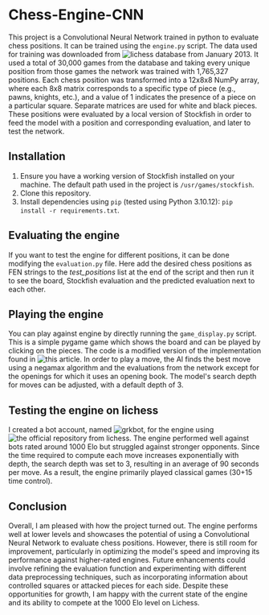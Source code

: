 # Chess-Engine-CNN

This project is a Convolutional Neural Network trained in python to evaluate chess positions. It can be trained using the `engine.py` script. The data used for training was downloaded from ![lichess database](https://database.lichess.org/) from January 2013. It used a total of 30,000 games from the database and taking every unique position from those games the network was trained with 1,765,327 positions. Each chess position was transformed into a 12x8x8 NumPy array, where each 8x8 matrix corresponds to a specific type of piece (e.g., pawns, knights, etc.), and a value of 1 indicates the presence of a piece on a particular square. Separate matrices are used for white and black pieces. These positions were evaluated by a local version of Stockfish in order to feed the model with a position and corresponding evaluation, and later to test the network.

## Installation

1. Ensure you have a working version of Stockfish installed on your machine. The default path used in the project is `/usr/games/stockfish`.
2. Clone this repository.
3. Install dependencies using `pip` (tested using Python 3.10.12): `pip install -r requirements.txt`.

## Evaluating the engine

If you want to test the engine for different positions, it can be done modifying the `evaluation.py` file. Here add the desired chess positions as FEN strings to the *test_positions* list at the end of the script and then run it to see the board, Stockfish evaluation and the predicted evaluation next to each other.

## Playing the engine

You can play against engine by directly running the `game_display.py` script. This is a simple pygame game which shows the board and can be played by clicking on the pieces. The code is a modified version of the implementation found in ![this article](https://medium.com/dev-genius/simple-interactive-chess-gui-in-python-c6d6569f7b6c). In order to play a move, the AI finds the best move using a negamax algorithm and the evaluations from the network except for the openings for which it uses an opening book. The model's search depth for moves can be adjusted, with a default depth of 3.

## Testing the engine on lichess

I created a bot account, named ![grkbot](https://lichess.org/@/grkbot), for the engine using ![the official repository from lichess](https://github.com/lichess-bot-devs/lichess-bot). The engine performed well against bots rated around 1000 Elo but struggled against stronger opponents. Since the time required to compute each move increases exponentially with depth, the search depth was set to 3, resulting in an average of 90 seconds per move. As a result, the engine primarily played classical games (30+15 time control).

## Conclusion

Overall, I am pleased with how the project turned out. The engine performs well at lower levels and showcases the potential of using a Convolutional Neural Network to evaluate chess positions. However, there is still room for improvement, particularly in optimizing the model's speed and improving its performance against higher-rated engines. Future enhancements could involve refining the evaluation function and experimenting with different data preprocessing techniques, such as incorporating information about controlled squares or attacked pieces for each side. Despite these opportunities for growth, I am happy with the current state of the engine and its ability to compete at the 1000 Elo level on Lichess.
